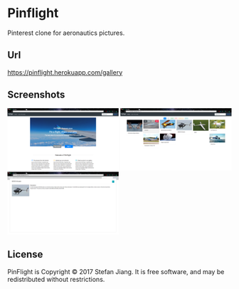 # Pinflight
Pinterest clone for aeronautics pictures.

## Url
https://pinflight.herokuapp.com/gallery


## Screenshots
<img src="screenshots/homepage.png" alt="homepage" width="250">
<img src="screenshots/gallery.png" alt="gallery" width="250">
<img src="screenshots/info.png" alt="info" width="250">

## License
PinFlight is Copyright © 2017 Stefan Jiang. It is free software, and may be redistributed without restrictions.
